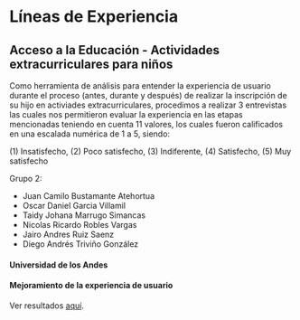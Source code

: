# Líneas de Experiencia
## Acceso a la Educación - Actividades extracurriculares para niños

Como herramienta de análisis para entender la experiencia de usuario durante el proceso (antes, durante y después) de realizar la inscripción de su hijo en activiades extracurriculares, procedimos a realizar 3 entrevistas las cuales nos permitieron evaluar la experiencia en las etapas mencionadas teniendo en cuenta 11 valores, los cuales fueron calificados en una escalada numérica de 1 a 5, siendo:

(1) Insatisfecho, (2) Poco satisfecho, (3) Indiferente, (4) Satisfecho, (5) Muy satisfecho

Grupo 2: 

- Juan Camilo Bustamante Atehortua
- Oscar Daniel Garcia Villamil
- Taidy Johana Marrugo Simancas
- Nicolas Ricardo Robles Vargas
- Jairo Andres Ruiz Saenz
- Diego Andrés Triviño González

#### Universidad de los Andes
#### Mejoramiento de la experiencia de usuario

Ver resultados [aquí](https://jairoruizsaenz.github.io/LineasExperiencia/).
